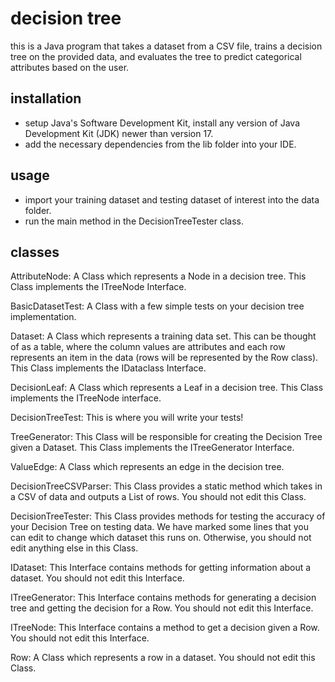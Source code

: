 # decision tree
this is a Java program that takes a dataset from a CSV file, trains a decision tree on the provided data,
and evaluates the tree to predict categorical attributes based on the user.

## installation
- setup Java's Software Development Kit, install any version of Java Development Kit (JDK) newer than version 17.
- add the necessary dependencies from the lib folder into your IDE.

## usage
- import your training dataset and testing dataset of interest into the data folder.
- run the main method in the DecisionTreeTester class.

## classes

AttributeNode: A Class which represents a Node in a decision tree. This Class implements the ITreeNode Interface.

BasicDatasetTest: A Class with a few simple tests on your decision tree implementation.

Dataset: A Class which represents a training data set. This can be thought of as a table, where the column values are
attributes and each row represents an item in the data (rows will be represented by the Row class). This Class
implements the IDataclass Interface.

DecisionLeaf: A Class which represents a Leaf in a decision tree. This Class implements the ITreeNode interface.

DecisionTreeTest: This is where you will write your tests!

TreeGenerator: This Class will be responsible for creating the Decision Tree given a Dataset. This Class implements
the ITreeGenerator Interface.

ValueEdge: A Class which represents an edge in the decision tree.

DecisionTreeCSVParser: This Class provides a static method which takes in a CSV of data and outputs a List of rows. You
should not edit this Class.

DecisionTreeTester: This Class provides methods for testing the accuracy of your Decision Tree on testing data.
We have marked some lines that you can edit to change which dataset this runs on. Otherwise, you should not edit
anything else in this Class.

IDataset: This Interface contains methods for getting information about a dataset. You should not edit this Interface.

ITreeGenerator: This Interface contains methods for generating a decision tree and getting the decision for a Row.
You should not edit this Interface.

ITreeNode: This Interface contains a method to get a decision given a Row. You should not edit this Interface.

Row: A Class which represents a row in a dataset. You should not edit this Class.
